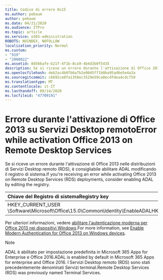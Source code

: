 ```yaml
---
title: Codice di errore 0x15
ms.author: pebaum
author: pebaum
ms.date: 04/21/2020
ms.audience: ITPro
ms.topic: article
ms.service: o365-administration
ROBOTS: NOINDEX, NOFOLLOW
localization_priority: Normal
ms.custom:
- "919"
- "2000022"
ms.assetid: 0d566afe-b21f-4f1b-8ca9-4b4d3b0f5435
description: Se si riceve un errore durante l'attivazione di Office 2013 nelle distribuzioni di Servizi Desktop remoto (RDS), è consigliabile abilitare ADAL modificando il registro di sistema.
ms.openlocfilehash: deb2ac4b0fb6a7b2e0045ff1b0ba95ad6e5e4a3a
ms.sourcegitcommit: c6692ce0fa1358ec3529e59ca0ecdfdea4cdc759
ms.translationtype: MT
ms.contentlocale: it-IT
ms.lasthandoff: 09/14/2020
ms.locfileid: "47709191"
---
```

# <a name="error-while-activation-office-2013-on-remote-desktop-services"></a><span data-ttu-id="6e05f-103">Errore durante l'attivazione di Office 2013 su Servizi Desktop remoto</span><span class="sxs-lookup"><span data-stu-id="6e05f-103">Error while activation Office 2013 on Remote Desktop Services</span></span>

<span data-ttu-id="6e05f-104">Se si riceve un errore durante l'attivazione di Office 2013 nelle distribuzioni di Servizi Desktop remoto (RDS), è consigliabile abilitare ADAL modificando il registro di sistema.</span><span class="sxs-lookup"><span data-stu-id="6e05f-104">If you're receiving an error while activating Office 2013 on Remote Desktop Services (RDS) deployments, consider enabling ADAL by editing the registry.</span></span>
  
|<span data-ttu-id="6e05f-105">**Chiave del Registro di sistema**</span><span class="sxs-lookup"><span data-stu-id="6e05f-105">**Registry key**</span></span>|<span data-ttu-id="6e05f-106">**Tipo**</span><span class="sxs-lookup"><span data-stu-id="6e05f-106">**Type**</span></span>|<span data-ttu-id="6e05f-107">**Valore**</span><span class="sxs-lookup"><span data-stu-id="6e05f-107">**Value**</span></span>|
|:-----|:-----|:-----|
|<span data-ttu-id="6e05f-108">HKEY_CURRENT_USER \Software\Microsoft\Office\15.0\Common\Identity\EnableADAL</span><span class="sxs-lookup"><span data-stu-id="6e05f-108">HKEY_CURRENT_USER\Software\Microsoft\Office\15.0\Common\Identity\EnableADAL</span></span>  <br/> |<span data-ttu-id="6e05f-109">REG_DWORD</span><span class="sxs-lookup"><span data-stu-id="6e05f-109">REG_DWORD</span></span>  <br/> |<span data-ttu-id="6e05f-110">1 </span><span class="sxs-lookup"><span data-stu-id="6e05f-110">1</span></span>  <br/> |

<span data-ttu-id="6e05f-111">Per ulteriori informazioni, vedere [abilitare l'autenticazione moderna per Office 2013 nei dispositivi Windows](https://docs.microsoft.com/microsoft-365/admin/security-and-compliance/enable-modern-authentication).</span><span class="sxs-lookup"><span data-stu-id="6e05f-111">For more information, see [Enable Modern Authentication for Office 2013 on Windows devices](https://docs.microsoft.com/microsoft-365/admin/security-and-compliance/enable-modern-authentication).</span></span>
  
> [!NOTE]
>  <span data-ttu-id="6e05f-112">ADAL è abilitato per impostazione predefinita in Microsoft 365 Apps for Enterprise e Office 2016.</span><span class="sxs-lookup"><span data-stu-id="6e05f-112">ADAL is enabled by default in Microsoft 365 Apps for enterprise and Office 2016.</span></span> <span data-ttu-id="6e05f-113">I Servizi Desktop remoto (RDS) sono stati precedentemente denominati Servizi terminal.</span><span class="sxs-lookup"><span data-stu-id="6e05f-113">Remote Desktop Services (RDS) was previously named Terminal Services.</span></span>
  